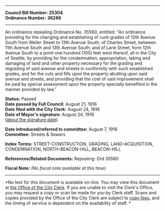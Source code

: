 * * * * *  
  
**Council Bill Number: [](#h0)[](#h2)25304**   
**Ordinance Number: 36286**  
  
* * * * *  
  
An ordinance repealing Ordinance No. 35560, entitled: "An ordinance providing for the changing and establishing of curb grades of 12th Avenue South from Weller Street to 13th Avenue South; of Charles Street, between 11th Avenue South and 13th Avenue South; and of Lane Street, form 12th Avenue South to a point one hundred (100) feet west thereof, all in the City of Seattle, by providing for the condemnation, appropriation, taking and damaging of land and other property necessary for the grading and regrading of said avenue and streets in conformity with such established grades, and for the cuts and fills upon the property abutting upon said avenue and streets, and providing that the cost of said improvement shall be paid by special assessment upon the property specially benefited in the manner provided by law."  
  
**Status:** Passed   
**Date passed by Full Council:** August 21, 1916   
**Date filed with the City Clerk:** August 24, 1916   
**Date of Mayor's signature:** August 24, 1916   
[(about the signature date)](/~public/approvaldate.htm)   
  
  
**Date introduced/referred to committee:** August 7, 1916   
**Committee:** Streets & Sewers   
  
**Index Terms:** STREET-CONSTRUCTION, GRADING, LAND-ACQUISITION, CONDEMNATION, NORTH-BEACON-HILL, BEACON-HILL  
  
**References/Related Documents:** Repealing: Ord 35560  
  
**Fiscal Note:** *(No fiscal note available at this time)*  
  
* * * * *  
  
*No text for this document is available on-line. You may view this document at [the Office of the City Clerk](http://www.seattle.gov/leg/clerk/contactUs.htm). If you are unable to visit the Clerk's Office, you may request a copy or scan be made for you by Clerk staff. Scans and copies provided by the Office of the City Clerk are subject to [copy fees](http://clerk.seattle.gov/~public/clerkfees.htm), and the timing of service is dependent on the availability of staff. *  
  
  

